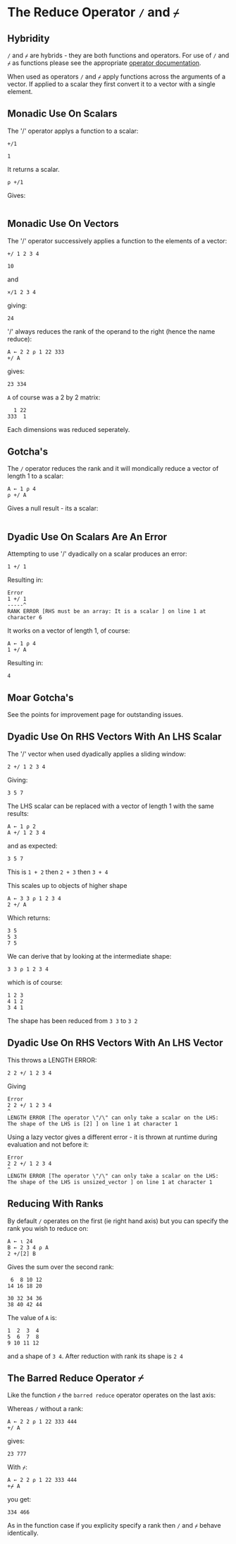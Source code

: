 # The Reduce Operator `/` and `⌿`

## Hybridity

`/` and `⌿` are hybrids - they are both functions and operators. For use of `/` and `⌿` as functions please see the appropriate [operator documentation](./functions_forwardslash_or_the_replicate_function.md).

When used as operators `/` and `⌿` apply functions across the arguments of a vector. If applied to a scalar they first convert it to a vector with a single element.

## Monadic Use On Scalars

The '/' operator applys a function to a scalar:

```pometo
+/1
```

```pometo_results
1
```

It returns a scalar.

```pometo
⍴ +/1
```

Gives:

```pometo_results

```

## Monadic Use On Vectors

The '/' operator successively applies a function to the elements of a vector:

```pometo
+/ 1 2 3 4
```

```pometo_results
10
```

and

```pometo
×/1 2 3 4
```

giving:

```pometo_results
24
```

'/' always reduces the rank of the operand to the right (hence the name reduce):

```pometo
A ← 2 2 ⍴ 1 22 333
+/ A
```

gives:

```pometo_results
23 334
```

`A` of course was a 2 by 2 matrix:

```apl_results
  1 22
333  1
```

Each dimensions was reduced seperately.

## Gotcha's

The `/` operator reduces the rank and it will mondically reduce a vector of length 1 to a scalar:

```pometo
A ← 1 ⍴ 4
⍴ +/ A
```

Gives a null result - its a scalar:

```pometo_results

```

## Dyadic Use On Scalars Are An Error

Attempting to use '/' dyadically on a scalar produces an error:

```pometo
1 +/ 1
```

Resulting in:

```pometo_results
Error
1 +/ 1
-----^
RANK ERROR [RHS must be an array: It is a scalar ] on line 1 at character 6
```

It works on a vector of length 1, of course:

```pometo
A ← 1 ⍴ 4
1 +/ A
```

Resulting in:

```pometo_results
4
```

## Moar Gotcha's

See the points for improvement page for outstanding issues.

## Dyadic Use On RHS Vectors With An LHS Scalar

The '/' vector when used dyadically applies a sliding window:

```pometo
2 +/ 1 2 3 4
```

Giving:

```pometo_results
3 5 7
```

The LHS scalar can be replaced with a vector of length 1 with the same results:

```pometo
A ← 1 ⍴ 2
A +/ 1 2 3 4
```

and as expected:

```pometo_results
3 5 7
```

This is `1 + 2` then `2 + 3` then `3 + 4`

This scales up to objects of higher shape

```pometo
A ← 3 3 ⍴ 1 2 3 4
2 +/ A
```

Which returns:

```pometo_results
3 5
5 3
7 5
```
We can derive that by looking at the intermediate shape:

```apl
3 3 ⍴ 1 2 3 4
```

which is of course:

```apl_results
1 2 3
4 1 2
3 4 1
```

The shape has been reduced from `3 3` to `3 2`

## Dyadic Use On RHS Vectors With An LHS Vector

This throws a LENGTH ERROR:

```pometo
2 2 +/ 1 2 3 4
```

Giving

```pometo_results
Error
2 2 +/ 1 2 3 4
^
LENGTH ERROR [The operator \"/\" can only take a scalar on the LHS: The shape of the LHS is [2] ] on line 1 at character 1
```

Using a lazy vector gives a different error - it is thrown at runtime during evaluation and not before it:

```pometo_lazy
Error
2 2 +/ 1 2 3 4
^
LENGTH ERROR [The operator \"/\" can only take a scalar on the LHS: The shape of the LHS is unsized_vector ] on line 1 at character 1
```

## Reducing With Ranks

By default `/` operates on the first (ie right hand axis) but you can specify the rank you wish to reduce on:

```pometo
A ← ⍳ 24
B ← 2 3 4 ⍴ A
2 +/[2] B
```

Gives the sum over the second rank:

```pometo_results
 6  8 10 12
14 16 18 20

30 32 34 36
38 40 42 44
```

The value of `A` is:

```apl_results
1  2  3  4
5  6  7  8
9 10 11 12
```

and a shape of `3 4`. After reduction with rank its shape is `2 4`

## The Barred Reduce Operator ⌿

Like the function `⌿` the `barred reduce` operator operates on the last axis:

Whereas `/` without a rank:

```pometo
A ← 2 2 ⍴ 1 22 333 444
+/ A
```

gives:

```pometo_results
23 777
```

With `⌿`:

```pometo
A ← 2 2 ⍴ 1 22 333 444
+⌿ A
```

you get:

```pometo_results
334 466
```

As in the function case if you explicity specify a rank then `/` and `⌿` behave identically.
